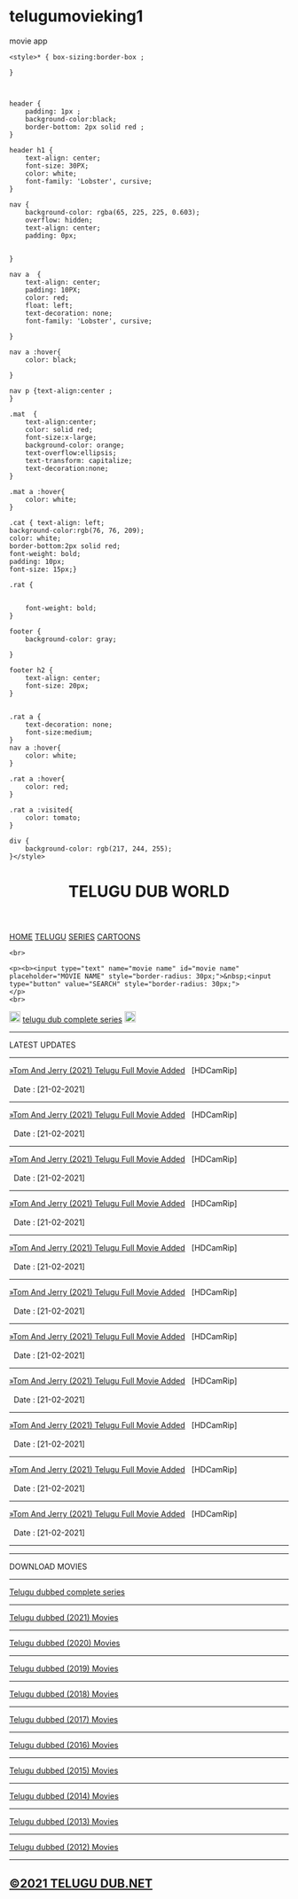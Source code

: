 # telugumovieking1
movie app
<!DOCTYPE html>
<html lang="en">
<head>
    <meta charset="UTF-8">
    <meta http-equiv="X-UA-Compatible" content="IE=edge">
    <meta name="viewport" content="width=device-width, initial-scale=1.0">
    <title>TELUGU DUB WORLD</title>
    <link rel="preconnect" href="https://fonts.gstatic.com">
    <link rel="stylesheet" href="TELUGU DUB WORLD.CSS">
    <link rel="shortcut icon" href="images/favicon.ico" type="image/x-icon">

    <style>* { box-sizing:border-box ;

    }
    
    
    
    header {
        padding: 1px ;
        background-color:black;
        border-bottom: 2px solid red ;
    }
    
    header h1 {
        text-align: center;
        font-size: 30PX;
        color: white;
        font-family: 'Lobster', cursive;
    }
    
    nav {
        background-color: rgba(65, 225, 225, 0.603);
        overflow: hidden;
        text-align: center;
        padding: 0px;
        
        
    }
    
    nav a  {
        text-align: center;
        padding: 10PX;
        color: red;
        float: left;
        text-decoration: none;
        font-family: 'Lobster', cursive;
        
    }
    
    nav a :hover{
        color: black;
        
    }
    
    nav p {text-align:center ;
    }
    
    .mat  {
        text-align:center;
        color: solid red;
        font-size:x-large;
        background-color: orange;
        text-overflow:ellipsis;
        text-transform: capitalize;
        text-decoration:none;
    }
    
    .mat a :hover{
        color: white;
    }
    
    .cat { text-align: left;
    background-color:rgb(76, 76, 209);
    color: white;
    border-bottom:2px solid red;
    font-weight: bold;
    padding: 10px;
    font-size: 15px;}
    
    .rat {
        
        
        font-weight: bold;
    }
    
    footer {
        background-color: gray;
    
    }
    
    footer h2 {
        text-align: center;
        font-size: 20px;
    }
    
    
    .rat a {
        text-decoration: none;
        font-size:medium;
    }
    nav a :hover{
        color: white;
    }
    
    .rat a :hover{
        color: red;
    }
    
    .rat a :visited{
        color: tomato;
    }
    
    div {
        background-color: rgb(217, 244, 255);
    }</style>

</head>

<body>

<header>
    <h1>TELUGU DUB WORLD</h1>
</header>

<nav>
    <a href="#">HOME</a> 
    <a href="#">TELUGU</a>
    <a href="#">SERIES</a>
    <a href="#">CARTOONS</a>
    
   
    <br>
    
    <p><b><input type="text" name="movie name" id="movie name" placeholder="MOVIE NAME" style="border-radius: 30px;">&nbsp;<input  type="button" value="SEARCH" style="border-radius: 30px;">
    </p>
    <br>
</nav>
    <div class="mat"> <img src="images/hand.png.png" alt="" width="20px" height="20px"> <a href="#" >telugu dub complete series</a> <img src="images/hand 2 .png" alt="" width="20px" height="20px"> </div>

<hr>


<div class="cat"> LATEST UPDATES</div>

<hr>

<div>

<div class="rat"> <a href="#">»Tom And Jerry (2021) Telugu Full Movie Added</a> &nbsp; [HDCamRip] <br> <br> &nbsp; Date : [21-02-2021] </div> <hr>
<div class="rat"> <a href="#">»Tom And Jerry (2021) Telugu Full Movie Added</a> &nbsp; [HDCamRip] <br> <br> &nbsp; Date : [21-02-2021] </div> <hr>
<div class="rat"> <a href="#">»Tom And Jerry (2021) Telugu Full Movie Added</a> &nbsp; [HDCamRip] <br> <br> &nbsp; Date : [21-02-2021] </div> <hr>
<div class="rat"> <a href="#">»Tom And Jerry (2021) Telugu Full Movie Added</a> &nbsp; [HDCamRip] <br> <br> &nbsp; Date : [21-02-2021] </div> <hr>
<div class="rat"> <a href="#">»Tom And Jerry (2021) Telugu Full Movie Added</a> &nbsp; [HDCamRip] <br> <br> &nbsp; Date : [21-02-2021] </div> <hr>
<div class="rat"> <a href="#">»Tom And Jerry (2021) Telugu Full Movie Added</a> &nbsp; [HDCamRip] <br> <br> &nbsp; Date : [21-02-2021] </div> <hr>
<div class="rat"> <a href="#">»Tom And Jerry (2021) Telugu Full Movie Added</a> &nbsp; [HDCamRip] <br> <br> &nbsp; Date : [21-02-2021] </div> <hr>
<div class="rat"> <a href="#">»Tom And Jerry (2021) Telugu Full Movie Added</a> &nbsp; [HDCamRip] <br> <br> &nbsp; Date : [21-02-2021] </div> <hr>
<div class="rat"> <a href="#">»Tom And Jerry (2021) Telugu Full Movie Added</a> &nbsp; [HDCamRip] <br> <br> &nbsp; Date : [21-02-2021] </div> <hr>
<div class="rat"> <a href="#">»Tom And Jerry (2021) Telugu Full Movie Added</a> &nbsp; [HDCamRip] <br> <br> &nbsp; Date : [21-02-2021] </div> <hr>
<div class="rat"> <a href="#">»Tom And Jerry (2021) Telugu Full Movie Added</a> &nbsp; [HDCamRip] <br> <br> &nbsp; Date : [21-02-2021] </div> <hr>

<hr>
<div class="cat">DOWNLOAD MOVIES</div>
<hr>
<div class="rat"><a href="#"> Telugu dubbed complete series</a></div>  <hr>
<div class="rat"><a href="#"> Telugu dubbed (2021) Movies</a></div> <hr>
<div class="rat"><a href="#"> Telugu dubbed (2020) Movies</a></div> <hr>
<div class="rat"><a href="#"> Telugu dubbed (2019) Movies</a></div> <hr>
<div class="rat"><a href="#"> Telugu dubbed (2018) Movies</a></div>  <hr>
<div class="rat"><a href="#"> Telugu dubbed (2017) Movies</a></div>  <hr>
<div class="rat"><a href="#"> Telugu dubbed (2016) Movies</a></div>  <hr>
<div class="rat"><a href="#"> Telugu dubbed (2015) Movies</a></div>  <hr>
<div class="rat"><a href="#"> Telugu dubbed (2014) Movies</a></div>  <hr>
<div class="rat"><a href="#"> Telugu dubbed (2013) Movies</a></div>  <hr>
<div class="rat"><a href="#"> Telugu dubbed (2012) Movies</a></div>  <hr>

</div>

</body>
<footer>
    <h2><a href="#">&#169;2021 TELUGU DUB.NET</a></h2>
</footer>
</html>
